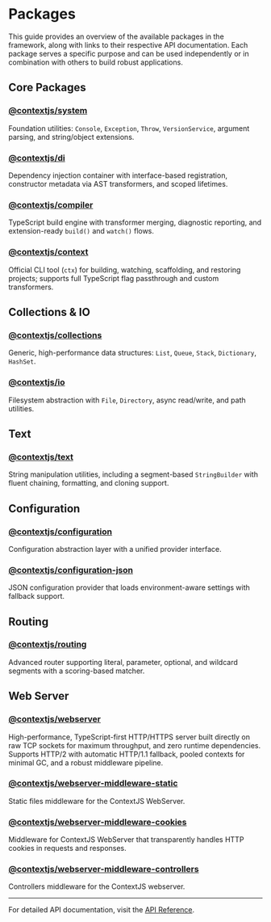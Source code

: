 # Packages

This guide provides an overview of the available packages in the framework, along with links to their respective API documentation. Each package serves a specific purpose and can be used independently or in combination with others to build robust applications.

## Core Packages

### [@contextjs/system](../api/system.md)

Foundation utilities: `Console`, `Exception`, `Throw`, `VersionService`, argument parsing, and string/object extensions.

### [@contextjs/di](../api/di.md)

Dependency injection container with interface-based registration, constructor metadata via AST transformers, and scoped lifetimes.

### [@contextjs/compiler](../api/compiler.md)

TypeScript build engine with transformer merging, diagnostic reporting, and extension-ready `build()` and `watch()` flows.

### [@contextjs/context](../api/context.md)

Official CLI tool (`ctx`) for building, watching, scaffolding, and restoring projects; supports full TypeScript flag passthrough and custom transformers.

## Collections & IO

### [@contextjs/collections](../api/collections.md)

Generic, high-performance data structures: `List`, `Queue`, `Stack`, `Dictionary`, `HashSet`.

### [@contextjs/io](../api/io.md)

Filesystem abstraction with `File`, `Directory`, async read/write, and path utilities.

## Text

### [@contextjs/text](../api/text.md)

String manipulation utilities, including a segment-based `StringBuilder` with fluent chaining, formatting, and cloning support.

## Configuration

### [@contextjs/configuration](../api/configuration.md)

Configuration abstraction layer with a unified provider interface.

### [@contextjs/configuration-json](../api/configuration-json.md)

JSON configuration provider that loads environment-aware settings with fallback support.

## Routing

### [@contextjs/routing](../api/routing.md)

Advanced router supporting literal, parameter, optional, and wildcard segments with a scoring-based matcher.

## Web Server

### [@contextjs/webserver](../api/webserver.md)

High-performance, TypeScript-first HTTP/HTTPS server built directly on raw TCP sockets for maximum throughput, and zero runtime dependencies. Supports HTTP/2 with automatic HTTP/1.1 fallback, pooled contexts for minimal GC, and a robust middleware pipeline.

### [@contextjs/webserver-middleware-static](../api/webserver-middleware-static.md)

Static files middleware for the ContextJS WebServer.

### [@contextjs/webserver-middleware-cookies](../api/webserver-middleware-cookies.md)

Middleware for ContextJS WebServer that transparently handles HTTP cookies in requests and responses.

### [@contextjs/webserver-middleware-controllers](../api/webserver-middleware-controllers.md)

Controllers middleware for the ContextJS webserver.

---

For detailed API documentation, visit the [API Reference](../api/index.md).
